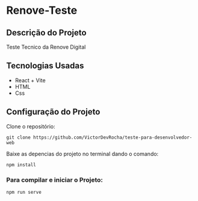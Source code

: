 # Renove-Teste

## Descrição do Projeto

Teste Tecnico da Renove Digital

## Tecnologias Usadas

+ React + Vite
+ HTML
+ Css


## Configuração do Projeto

Clone o repositório:

```
git clone https://github.com/VictorDevRocha/teste-para-desenvolvedor-web
```

Baixe as depencias do projeto no terminal dando o comando:

```
npm install
```

### Para compilar e iniciar o Projeto:

```
npm run serve
```
